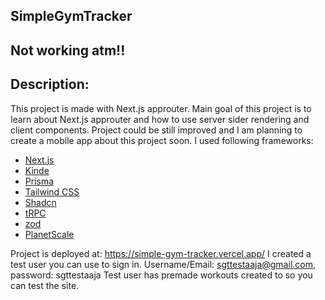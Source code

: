 

## SimpleGymTracker

## Not working atm!!
## Description: 

  This project is made with Next.js approuter. Main goal of this project is to learn about Next.js approuter and how to use server sider rendering and client components. Project could be still improved and I am planning to create a mobile app about this project
  soon.
  I used following frameworks:
- [Next.js](https://nextjs.org)
- [Kinde](https://kinde.com/)
- [Prisma](https://prisma.io)
- [Tailwind CSS](https://tailwindcss.com)
- [Shadcn](https://ui.shadcn.com/)
- [tRPC](https://trpc.io) 
- [zod](https://zod.dev/?id=table-of-contents) 
- [PlanetScale](https://planetscale.com/)


Project is deployed at: https://simple-gym-tracker.vercel.app/
I created a test user you can use to sign in. Username/Email: sgttestaaja@gmail.com, password: sgttestaaja
Test user has premade workouts created to so you can test the site.

